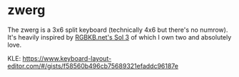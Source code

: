 # zwerg

The zwerg is a 3x6 split keyboard (technically 4x6 but there's no numrow).
It's heavily inspired by [RGBKB.net's Sol 3](rgbkb.net/collections/sol-3) of which I own two and absolutely love.

KLE: <https://www.keyboard-layout-editor.com/#/gists/f58560b496cb75689321efaddc96187e>
